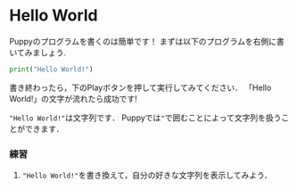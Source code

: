 # Hello World

Puppyのプログラムを書くのは簡単です！
まずは以下のプログラムを右側に書いてみましょう.

```python
print("Hello World!")
```

書き終わったら，下のPlayボタンを押して実行してみてください．
「Hello World!」の文字が流れたら成功です!

`"Hello World!"`は文字列です．
Puppyでは`"`で囲むことによって文字列を扱うことができます．

### 練習
1. `"Hello World!"`を書き換えて，自分の好きな文字列を表示してみよう．